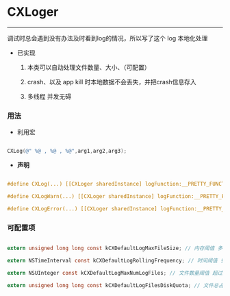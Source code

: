 # CXLoger

---

调试时总会遇到没有办法及时看到log的情况，所以写了这个 log 本地化处理

* 已实现

    
    1. 本类可以自动处理文件数量、大小、（可配置）

    2. crash、以及 app kill 时本地数据不会丢失，并把crash信息存入

    3. 多线程 并发无碍

### 用法

* 利用宏 

```Objective-C

CXLog(@" %@ , %@ , %@",arg1,arg2,arg3);

```

* **声明**

```Objective-C

#define CXLog(...) [[CXLoger sharedInstance] logFunction:__PRETTY_FUNCTION__ type:0 format:__VA_ARGS__];

#define CXLogWarn(...) [[CXLoger sharedInstance] logFunction:__PRETTY_FUNCTION__ type:1 format:__VA_ARGS__];

#define CXLogError(...) [[CXLoger sharedInstance] logFunction:__PRETTY_FUNCTION__ type:2 format:__VA_ARGS__];

```

### 可配置项

```Objective-C

extern unsigned long long const kCXDefaultLogMaxFileSize; // 内存阈值 多大存一次

extern NSTimeInterval const kCXDefaultLogRollingFrequency; // 时间阈值 多久之前的删除

extern NSUInteger const kCXDefaultLogMaxNumLogFiles; // 文件数量阈值 超过此数量删除

extern unsigned long long const kCXDefaultLogFilesDiskQuota; // 文件总占本地空间 超过删除

```

